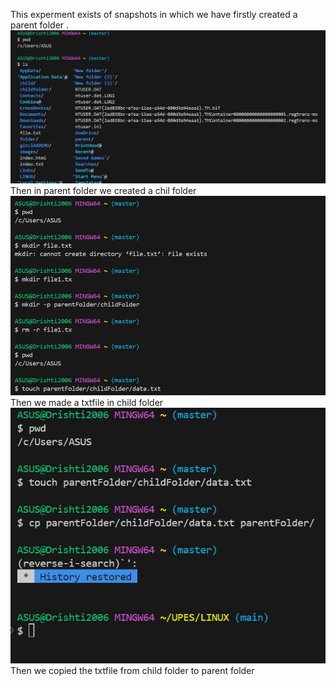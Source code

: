 This experment exists of snapshots in which we have firstly created a parent folder .
![kl](./images/lab4.1.png)
Then in parent folder we created a chil folder
![hi](./images/lab4.2-1.png)
Then we made a txtfile in child folder
![ij](./images/lab4,3.png)
Then we copied the txtfile from child folder to parent folder